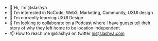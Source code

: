- 👋 Hi, I’m @slashya
- 👀 I’m interested in NoCode, Web3, Marketing, Community, UXUI design
- 🌱 I’m currently learning UXUI Design
- 💞️ I’m looking to collaborate on a Podcast where I have guests tell their story of why they left home to be location independent
- 📫 How to reach me @slashya on twitter hi@slashya.com

<!---
slashya/slashya is a ✨ special ✨ repository because its `README.md` (this file) appears on your GitHub profile.
You can click the Preview link to take a look at your changes.
--->
